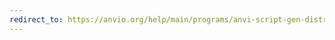 ```yaml
---
redirect_to: https://anvio.org/help/main/programs/anvi-script-gen-distribution-of-genes-in-a-bin
---
```

